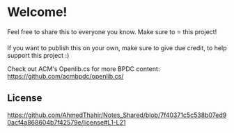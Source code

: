 # Welcome!

Feel free to share this to everyone you know. Make sure to ⭐ this project!

If you want to publish this on your own, make sure to give due credit, to help support this project :)

Check out ACM's Openlib.cs for more BPDC content:
https://github.com/acmbpdc/openlib.cs/

## License

https://github.com/AhmedThahir/Notes_Shared/blob/7f40371c5c538b07ed90acf4a868604b7f42579e/license#L1-L21
